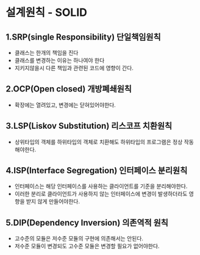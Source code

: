 # 설계원칙 - SOLID

## 1.SRP(single Responsibility) 단일책임원칙
* 클래스는 한개의 책임을 진다
* 클래스를 변경하는 이유는 하나여야 한다
* 지키지않을시 다른 책임과 관련된 코드에 영향이 간다.

## 2.OCP(Open closed) 개방폐쇄원칙
* 확장에는 열려있고, 변경에는 닫혀있어야한다.

## 3.LSP(Liskov Substitution) 리스코프 치환원칙
* 상위타입의 객체를 하위타입의 객체로 치환해도 하위타입의 프로그램은 정상 작동해야한다.

## 4.ISP(Interface Segregation) 인터페이스 분리원칙
* 인터페이스는 해당 인터페이스를 사용하는 클라이언트를 기준을 분리해야한다.
* 이러한 분리로 클라이언트가 사용하지 않는 인터페이스에 변경이 발생하더라도 영향을 받지 않게 만들어야한다.

## 5.DIP(Dependency Inversion) 의존역적 원칙
* 고수준의 모듈은 저수준 모듈의 구현에 의존해서는 안된다.
* 저수준 모듈이 변경되도 고수준 모듈은 변경할 필요가 없어야한다.
